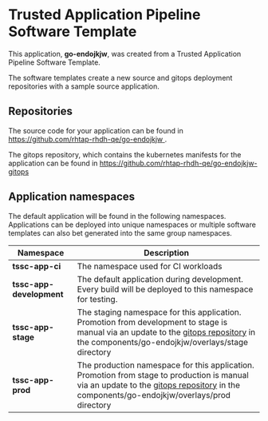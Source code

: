 # Trusted Application Pipeline Software Template

This application, **go-endojkjw**, was created from a Trusted Application Pipeline Software Template.

The software templates create a new source and gitops deployment repositories with a sample source application. 

## Repositories

The source code for your application can be found in [https://github.com/rhtap-rhdh-qe/go-endojkjw ](https://github.com/rhtap-rhdh-qe/go-endojkjw ).
 
The gitops repository, which contains the kubernetes manifests for the application can be found in 
[https://github.com/rhtap-rhdh-qe/go-endojkjw-gitops ](https://github.com/rhtap-rhdh-qe/go-endojkjw-gitops ) 

## Application namespaces 

The default application will be found in the following namespaces. Applications can be deployed into unique namespaces or multiple software templates can also bet generated into the same group namespaces.  

|  Namespace   |  Description   |  
| -------- | -------- |
| **tssc-app-ci** | The namespace used for CI workloads |
| **tssc-app-development** | The default application during development. Every build will be deployed to this namespace for testing. |
| **tssc-app-stage** | The staging namespace for this application. Promotion from development to stage is manual via an update to the [gitops repository](https://github.com/rhtap-rhdh-qe/go-endojkjw-gitops ) in the components/go-endojkjw/overlays/stage directory |
| **tssc-app-prod** | The production namespace for this application. Promotion from stage to production is manual via an update to the [gitops repository](https://github.com/rhtap-rhdh-qe/go-endojkjw-gitops ) in the components/go-endojkjw/overlays/prod directory |